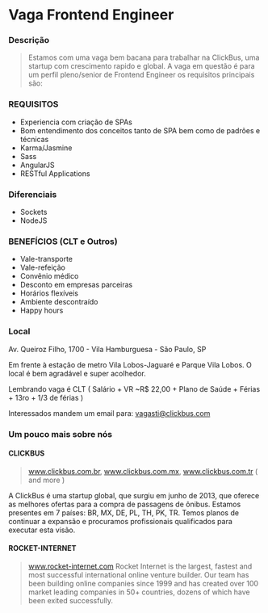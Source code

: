 # Vaga Frontend Engineer

### Descrição

> Estamos com uma vaga bem bacana para trabalhar na ClickBus, uma startup com crescimento rapido e global.
> A vaga em questão é para um perfil pleno/senior de Frontend Engineer os requisitos principais são:

### REQUISITOS

- Experiencia com criação de SPAs
- Bom entendimento dos conceitos tanto de SPA bem como de padrões e técnicas
- Karma/Jasmine
- Sass
- AngularJS
- RESTful Applications


### Diferenciais
- Sockets
- NodeJS


### BENEFÍCIOS (CLT e Outros)
- Vale-transporte
- Vale-refeição
- Convênio médico
- Desconto em empresas parceiras
- Horários flexíveis
- Ambiente descontraído
- Happy hours

### Local

Av. Queiroz Filho, 1700 - Vila Hamburguesa - São Paulo, SP

Em frente à estação de metro Vila Lobos-Jaguaré e Parque Vila Lobos. O local é bem agradável e super acolhedor.

Lembrando vaga é CLT ( Salário + VR ~R$ 22,00 + Plano de Saúde + Férias + 13ro + 1/3 de férias )

Interessados mandem um email para: vagasti@clickbus.com

### Um pouco mais sobre nós

#### CLICKBUS 
> www.clickbus.com.br, www.clickbus.com.mx, www.clickbus.com.tr ( and more )

A ClickBus é uma startup global, que surgiu em junho de 2013, que oferece as melhores ofertas para a compra de passagens de ônibus. Estamos presentes em 7 países: BR, MX, DE, PL, TH, PK, TR. Temos planos de continuar a expansão e procuramos profissionais qualificados para executar esta visão. 

#### ROCKET-INTERNET
> www.rocket-internet.com
Rocket Internet is the largest, fastest and most successful international online venture builder. Our team has been building online companies since 1999 and has created over 100 market leading companies in 50+ countries, dozens of which have been exited successfully.
